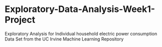 # Exploratory-Data-Analysis-Week1-Project
Exploratory Analysis for Individual household electric power consumption Data Set from the UC Irvine Machine Learning Repository
